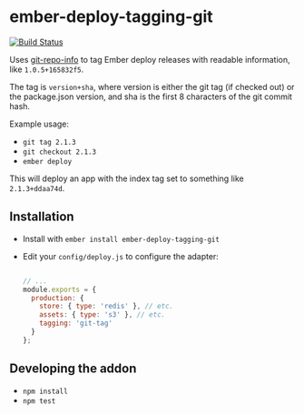 # ember-deploy-tagging-git

[![Build Status](https://travis-ci.org/alisdair/ember-deploy-tagging-git.svg)](https://travis-ci.org/alisdair/ember-deploy-tagging-git)

Uses [git-repo-info][git-repo-info] to tag Ember deploy releases with readable information, like `1.0.5+165832f5`.

The tag is `version+sha`, where version is either the git tag (if checked out) or the package.json version, and sha is the first 8 characters of the git commit hash.

Example usage:

- `git tag 2.1.3`
- `git checkout 2.1.3`
- `ember deploy`

This will deploy an app with the index tag set to something like `2.1.3+ddaa74d`.

[git-repo-info]: https://github.com/rwjblue/git-repo-info

## Installation

- Install with `ember install ember-deploy-tagging-git`
- Edit your `config/deploy.js` to configure the adapter:

    ```javascript

    // ...
    module.exports = {
      production: {
        store: { type: 'redis' }, // etc.
        assets: { type: 's3' }, // etc.
        tagging: 'git-tag'
      }
    };
    ```

## Developing the addon

- `npm install`
- `npm test`
